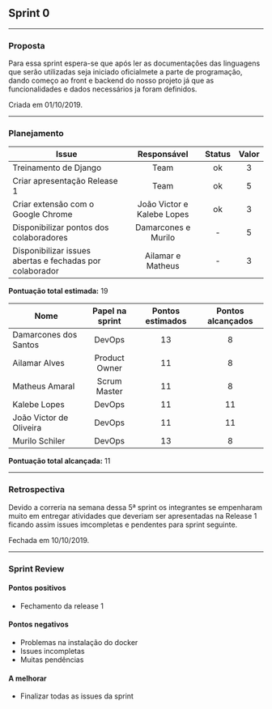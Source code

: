 ## Sprint 0

---

### Proposta

Para essa sprint espera-se que após ler as documentações das linguagens que serão utilizadas seja iniciado oficialmete a parte de programação, dando começo ao front e backend do nosso projeto já que as funcionalidades e dados necessários ja foram definidos. 

Criada em 01/10/2019. 

-----

### Planejamento

**Issue** |**Responsável**| **Status** | **Valor** 
----------|:-------------:|:----------:|:---------:
Treinamento de Django | Team | ok | 3
Criar apresentação Release 1 | Team | ok | 5 
Criar extensão com o Google Chrome | João Victor e Kalebe Lopes | ok | 3
Disponibilizar pontos dos colaboradores | Damarcones e Murilo | - | 5
Disponibilizar issues abertas e fechadas por colaborador | Ailamar e Matheus | - | 3

**Pontuação total estimada:** 19

**Nome** | **Papel na sprint** | **Pontos estimados** | **Pontos alcançados**
---------|:-------------------:| :------------------: | :-------------------:
Damarcones dos Santos | DevOps | 13 | 8
Ailamar Alves  | Product Owner | 11 | 8
Matheus Amaral | Scrum Master | 11 | 8
Kalebe Lopes  | DevOps | 11 | 11
João Victor de Oliveira | DevOps | 11 | 11
Murilo Schiler | DevOps | 13 | 8

**Pontuação total alcançada:** 11

-----

### Retrospectiva

Devido a correria na semana dessa 5ª sprint os integrantes se empenharam muito em entregar atividades que deveriam ser apresentadas na Release 1 ficando assim issues imcompletas e pendentes para sprint seguinte.

Fechada em 10/10/2019. 

----

### Sprint Review

#### Pontos positivos 
* Fechamento da release 1

#### Pontos negativos
* Problemas na instalação do docker
* Issues incompletas
* Muitas pendências

#### A melhorar
* Finalizar todas as issues da sprint
